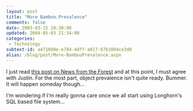 ```yaml
---
layout: post
title: "More Bamboo.Prevalence"
comments: false
date: 2003-03-15 18:30:00
updated: 2004-05-03 21:34:00
categories:
 - Technology
subtext-id: a471608e-e784-4dff-a017-b7b1084ce3d0
alias: /blog/post/More-BambooPrevalence.aspx
---
```



I just read [this post on News from the Forest](http://pinetree-tech.com/weblog/archives/2003/03/15.shtml#000238) and at this point, I must agree with Justin. For the most part, object prevalence isn't quite ready. Bummer. It will happen someday though...

I'm wondering if I'm really gonna care once we all start using Longhorn's SQL based file system...
